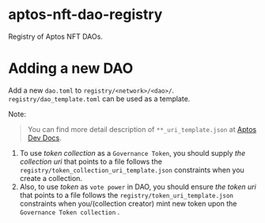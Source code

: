 # aptos-nft-dao-registry

Registry of Aptos NFT DAOs.

# Adding a new DAO

Add a new `dao.toml` to `registry/<network>/<dao>/`.
`registry/dao_template.toml` can be used as a template.

Note:

> You can find more detail description of `**_uri_template.json` at [Aptos Dev Docs](https://aptos.dev/concepts/coin-and-token/aptos-token#storing-metadata-off-chain).

1. To use _token collection_ as a `Governance Token`, you should supply _the collection uri_ that points to a file follows the `registry/token_collection_uri_template.json` constraints when you create a collection.
2. Also, to use _token_ as `vote power` in DAO, you should ensure _the token uri_ that points to a file follows the `registry/token_uri_template.json` constraints when you/(collection creator) mint new token upon the `Governance Token collection` .
